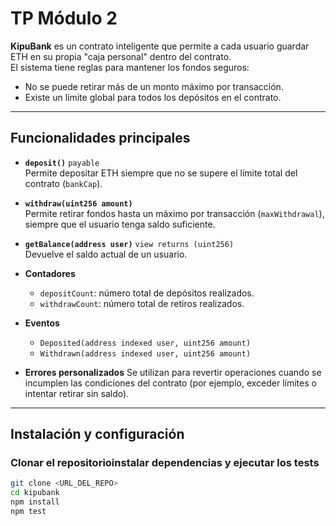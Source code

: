 # TP Módulo 2

**KipuBank** es un contrato inteligente que permite a cada usuario guardar ETH en su propia "caja personal" dentro del contrato.  
El sistema tiene reglas para mantener los fondos seguros:
- No se puede retirar más de un monto máximo por transacción.
- Existe un límite global para todos los depósitos en el contrato.

---

## Funcionalidades principales

- **`deposit()`** `payable`  
  Permite depositar ETH siempre que no se supere el límite total del contrato (`bankCap`).

- **`withdraw(uint256 amount)`**  
  Permite retirar fondos hasta un máximo por transacción (`maxWithdrawal`), siempre que el usuario tenga saldo suficiente.

- **`getBalance(address user)`** `view returns (uint256)`  
  Devuelve el saldo actual de un usuario.

- **Contadores**
  - `depositCount`: número total de depósitos realizados.  
  - `withdrawCount`: número total de retiros realizados.

- **Eventos**
  - `Deposited(address indexed user, uint256 amount)`  
  - `Withdrawn(address indexed user, uint256 amount)`

- **Errores personalizados**
  Se utilizan para revertir operaciones cuando se incumplen las condiciones del contrato (por ejemplo, exceder límites o intentar retirar sin saldo).

---

## Instalación y configuración

### Clonar el repositorioinstalar dependencias y ejecutar los tests

```bash
git clone <URL_DEL_REPO>
cd kipubank
npm install
npm test



